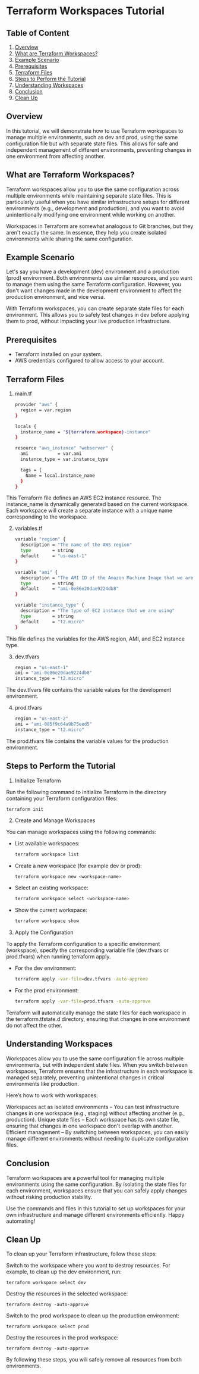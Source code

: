 # Terraform Workspaces Tutorial

## Table of Content

1. [Overview](#Overview)
2. [What are Terraform Workspaces?](#what-are-terraform-workspaces)
3. [Example Scenario](#example-scenerio)
4. [Prerequisites](#prerequisites)
5. [Terraform Files](#terraform-files)
6. [Steps to Perform the Tutorial](#steps-to-perform-the-tutorial)
7. [Understanding Workspaces](#understanding-workspaces)
8. [Conclusion](#conclusion)
9. [Clean Up](#clean-up)



## Overview

In this tutorial, we will demonstrate how to use Terraform workspaces to manage multiple environments, such as dev and prod, using the same configuration file but with separate state files. This allows for safe and independent management of different environments, preventing changes in one environment from affecting another.

## What are Terraform Workspaces?

Terraform workspaces allow you to use the same configuration across multiple environments while maintaining separate state files. This is particularly useful when you have similar infrastructure setups for different environments (e.g., development and production), and you want to avoid unintentionally modifying one environment while working on another.

Workspaces in Terraform are somewhat analogous to Git branches, but they aren't exactly the same. In essence, they help you create isolated environments while sharing the same configuration.

## Example Scenario

Let's say you have a development (dev) environment and a production (prod) environment. Both environments use similar resources, and you want to manage them using the same Terraform configuration. However, you don't want changes made in the development environment to affect the production environment, and vice versa.

With Terraform workspaces, you can create separate state files for each environment. This allows you to safely test changes in dev before applying them to prod, without impacting your live production infrastructure.

## Prerequisites

- Terraform installed on your system.
- AWS credentials configured to allow access to your account.

## Terraform Files

1. main.tf

	```bash
	provider "aws" {
	  region = var.region
	}

	locals {
	  instance_name = "${terraform.workspace}-instance"
	}

	resource "aws_instance" "webserver" {
	  ami           = var.ami
	  instance_type = var.instance_type

	  tags = {
	    Name = local.instance_name
	  }
	}
	```
	
This Terraform file defines an AWS EC2 instance resource. The instance_name is dynamically generated based on the current workspace. Each workspace will create a separate instance with a unique name corresponding to the workspace.

2. variables.tf

	```bash
	variable "region" {
	  description = "The name of the AWS region"
	  type        = string
	  default     = "us-east-1"
	}

	variable "ami" {
	  description = "The AMI ID of the Amazon Machine Image that we are using"
	  type        = string
	  default     = "ami-0e86e20dae9224db8"
	}

	variable "instance_type" {
	  description = "The type of EC2 instance that we are using"
	  type        = string
	  default     = "t2.micro"
	}
	```
	
This file defines the variables for the AWS region, AMI, and EC2 instance type.

3. dev.tfvars

	```bash
	region = "us-east-1"
	ami = "ami-0e86e20dae9224db8"
	instance_type = "t2.micro"
	```

The dev.tfvars file contains the variable values for the development environment.

4. prod.tfvars

	```bash
	region = "us-east-2"
	ami = "ami-085f9c64a9b75eed5"
	instance_type = "t2.micro"
	```

The prod.tfvars file contains the variable values for the production environment.

## Steps to Perform the Tutorial

1. Initialize Terraform

Run the following command to initialize Terraform in the directory containing your Terraform configuration files:
	
	terraform init
	
2. Create and Manage Workspaces

You can manage workspaces using the following commands:

- List available workspaces:

	```bash
	terraform workspace list
	```

- Create a new workspace (for example dev or prod):

	```bash
	terraform workspace new <workspace-name>
	```
	
- Select an existing workspace:

	```bash
	terraform workspace select <workspace-name>
	```

- Show the current workspace:

	```bash
	terraform workspace show
	```
	
3. Apply the Configuration

To apply the Terraform configuration to a specific environment (workspace), specify the corresponding variable file (dev.tfvars or prod.tfvars) when running terraform apply.

- For the dev environment:

	```bash
	terraform apply -var-file=dev.tfvars -auto-approve
	```
	
- For the prod environment:

	```bash
	terraform apply -var-file=prod.tfvars -auto-approve
	```
	
Terraform will automatically manage the state files for each workspace in the terraform.tfstate.d directory, ensuring that changes in one environment do not affect the other.

## Understanding Workspaces

Workspaces allow you to use the same configuration file across multiple environments, but with independent state files. When you switch between workspaces, Terraform ensures that the infrastructure in each workspace is managed separately, preventing unintentional changes in critical environments like production.

Here’s how to work with workspaces:

Workspaces act as isolated environments – You can test infrastructure changes in one workspace (e.g., staging) without affecting another (e.g., production).
Unique state files – Each workspace has its own state file, ensuring that changes in one workspace don't overlap with another.
Efficient management – By switching between workspaces, you can easily manage different environments without needing to duplicate configuration files.

## Conclusion

Terraform workspaces are a powerful tool for managing multiple environments using the same configuration. By isolating the state files for each environment, workspaces ensure that you can safely apply changes without risking production stability.

Use the commands and files in this tutorial to set up workspaces for your own infrastructure and manage different environments efficiently. Happy automating!

## Clean Up

To clean up your Terraform infrastructure, follow these steps:

Switch to the workspace where you want to destroy resources. For example, to clean up the dev environment, run:

	terraform workspace select dev
	
Destroy the resources in the selected workspace:

	terraform destroy -auto-approve
	
Switch to the prod workspace to clean up the production environment:

	terraform workspace select prod

Destroy the resources in the prod workspace:

	terraform destroy -auto-approve

By following these steps, you will safely remove all resources from both environments.
